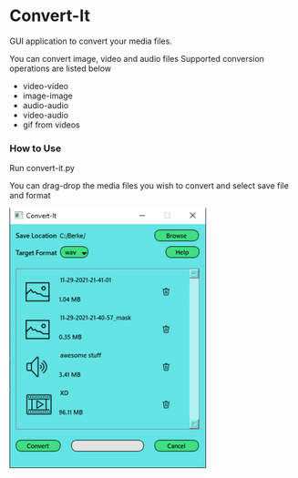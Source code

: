 # Convert-It

GUI application to convert your media files.

You can convert image, video and audio files
Supported conversion operations are listed below
- video-video
- image-image
- audio-audio
- video-audio
- gif from videos

### How to Use
Run convert-it.py

You can drag-drop the media files you wish to convert and select save file and format

<img src="doc/app.png" width="345" height="457"/>
